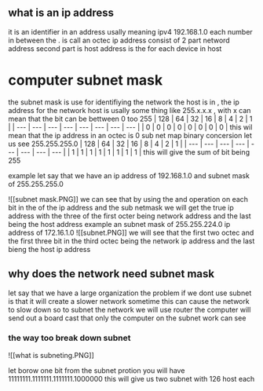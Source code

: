 
## what is an ip address 
it is an identifier in an address 
usally meaning ipv4 
192.168.1.0 each number in between the . is call an octec 
ip address consist of 2 part netword address 
second part is host address is the for each device in host 
# computer subnet mask 
the subnet mask is use for identifiying the network the host is in , the ip address for the network host is usally some thing like 255.x.x.x , with x can mean that the bit can be bettween 0 too 255 
| 128 | 64  | 32  | 16  | 8   | 4   | 2   | 1   |
| --- | --- | --- | --- | --- | --- | --- | --- |
| 0   | 0   | 0   | 0   | 0   | 0   | 0   | 0   |
this wil mean that the ip address in an octec is 0 
sub net map binary concersion 
let us see 255.255.255.0 
| 128 | 64  | 32  | 16  | 8   | 4   | 2   | 1   |
| --- | --- | --- | --- | --- | --- | --- | --- |
| 1   | 1   | 1   | 1   | 1   | 1   | 1   | 1   |
this will give the sum of bit being 255 

example 
let say that we have an ip address of 192.168.1.0 and subnet mask of 255.255.255.0 

![[subnet mask.PNG]]
we can see that by using the and operation on each bit in the of the ip address and the sub netmask we will get the true ip address with the three of the first octer being network address and the last being the host address
example 
an subnet mask of 255.255.224.0 
ip address of 172.16.1.0 
![[subnet.PNG]]
we will see that the first two octec and the first three bit in the third octec being the network ip address and the last bieng the host ip address 
## why does the network need subnet mask 
let say that we have a large organization 
the problem if we dont use subnet is that it will create a slower network sometime this can cause the network to slow down 
so to subnet the network we will use router 
the computer will send out a board cast that only the computer on the subnet work can see 

### the way too break down subnet 
![[what is subneting.PNG]]

let borow one bit from the subnet protion you will have 11111111.1111111.1111111.1000000
this will give us two subnet with 126 host each 
